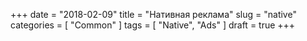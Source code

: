 +++
date = "2018-02-09"
title = "Нативная реклама"
slug = "native"
categories = [ "Common" ]
tags = [ "Native", "Ads" ]
draft = true
+++
